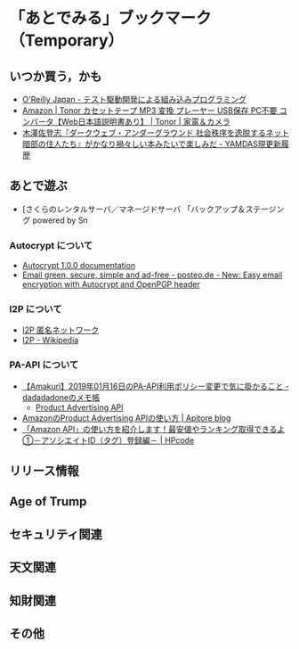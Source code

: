 # 「あとでみる」ブックマーク（Temporary）

## いつか買う，かも

- [O'Reilly Japan - テスト駆動開発による組み込みプログラミング](https://www.oreilly.co.jp/books/9784873116143/)
- [Amazon | Tonor カセットテープ MP3 変換 プレーヤー USB保存 PC不要 コンバータ【Web日本語説明書あり】 | Tonor | 家電＆カメラ](https://www.amazon.co.jp/exec/obidos/ASIN/B01LZCE8J2/baldandersinf-22/)
- [木澤佐登志『ダークウェブ・アンダーグラウンド 社会秩序を逸脱するネット暗部の住人たち』がかなり禍々しい本みたいで楽しみだ - YAMDAS現更新履歴](http://d.hatena.ne.jp/yomoyomo/20181229/darkweb)

## あとで遊ぶ

- [さくらのレンタルサーバ／マネージドサーバ 「バックアップ＆ステージング powered by Sn
### Autocrypt について

- [Autocrypt 1.0.0 documentation](https://autocrypt.org/)
- [Email green, secure, simple and ad-free - posteo.de - New: Easy email encryption with Autocrypt and OpenPGP header](https://posteo.de/en/blog/new-easy-email-encryption-with-autocrypt-and-openpgp-header)

### I2P について

- [I2P 匿名ネットワーク](https://geti2p.net/ja/)
- [I2P - Wikipedia](https://ja.wikipedia.org/wiki/I2P)

### PA-API について

- [【Amakuri】2019年01月16日のPA-API利用ポリシー変更で気に掛かること - dadadadoneのメモ帳](https://blog.dadadadone.com/archives/159)
    - [Product Advertising API](https://images-na.ssl-images-amazon.com/images/G/09/associates/paapi/dg/index.html)
- [AmazonのProduct Advertising APIの使い方 | Apitore blog](http://blog.apitore.com/2016/08/01/amazon-product-advertising-api/)
- [「Amazon API」の使い方を紹介します！最安値やランキング取得できるよ①－アソシエイトID（タグ）登録編－ | HPcode](https://haniwaman.com/amazon-api-1/)

## リリース情報


## Age of Trump


## セキュリティ関連


## 天文関連


## 知財関連


## その他


<!-- eof -->

